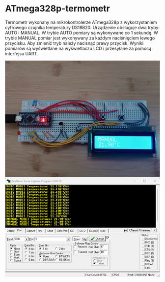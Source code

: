 # ATmega328p-termometr
Termometr wykonany na mikrokontrolerze ATmega328p z wykorzystaniem cyfrowego czujnika temperatury DS18B20.
Urządzenie obsługuje dwa tryby: AUTO i MANUAL. W trybie AUTO pomiary są wykonywane co 1 sekundę. W trybie MANUAL pomiar jest wykonywany za każdym naciśnięciem lewego przycisku. Aby zmienić tryb należy nacisnąć prawy przycisk. Wyniki pomiarów są wyświetlane na wyświetlaczu LCD i przesyłane za pomocą interfejsu UART. 

<img src="front.jpg" alt="FRONT" >
<img src="uart_transmisja.png" alt="UART" >

